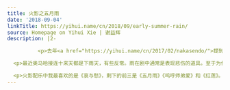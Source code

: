 ```yaml
---
title: 火影之五月雨
date: '2018-09-04'
linkTitle: https://yihui.name/cn/2018/09/early-summer-rain/
source: Homepage on Yihui Xie | 谢益辉
description: |2-

          <p>去年<a href="https://yihui.name/cn/2017/02/nakasendo/">提到火影的神配乐</a>，我作为一个乐盲其实也没啥好评论的；我连曲子里用的是什么乐器都搞不清楚，不过火影的配乐厉害之处在于与剧情的结合，也就是传说中的一听配乐就能想起剧情。火影剧太长，而且偏啰嗦，我的记性没那么好，除了<a href="https://yihui.name/cn/2017/01/blog/">哀与愁</a>（三代目的葬礼）、<a href="https://yihui.name/cn/2018/01/master-apprentice/">呜呼师弟爱</a>、红莲，其它的没什么深刻的配乐与剧情一一对应的印象。</p>

  <p>最近奥马哈接连十来天都是下雨天，有些反常。雨在剧中通常是表现悲伤的道具。至于为什么是这样，我也没有很好的理论解释，大概是因为雨和泪相似吧。鼬听说弟弟佐助死了的时候，鬼鲛说：是我看错了吗，你怎么好像哭了。那正是下雨之时。</p>

  <p>火影配乐中我最喜欢的是《哀与愁》，剩下的前三是《五月雨》《呜呼师弟爱》和《红莲》。我不
---
```

